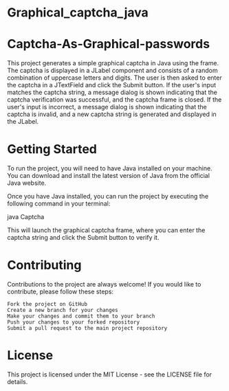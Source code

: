 # Graphical_captcha_java

# Captcha-As-Graphical-passwords
This project generates a simple graphical captcha in Java using the frame. The captcha is displayed in a JLabel component and consists of a random combination of uppercase letters and digits. The user is then asked to enter the captcha in a JTextField and click the Submit button. If the user's input matches the captcha string, a message dialog is shown indicating that the captcha verification was successful, and the captcha frame is closed. If the user's input is incorrect, a message dialog is shown indicating that the captcha is invalid, and a new captcha string is generated and displayed in the JLabel.

# Getting Started

To run the project, you will need to have Java installed on your machine. You can download and install the latest version of Java from the official Java website.

Once you have Java installed, you can run the project by executing the following command in your terminal:

java Captcha

This will launch the graphical captcha frame, where you can enter the captcha string and click the Submit button to verify it.

# Contributing

Contributions to the project are always welcome! If you would like to contribute, please follow these steps:

    Fork the project on GitHub
    Create a new branch for your changes
    Make your changes and commit them to your branch
    Push your changes to your forked repository
    Submit a pull request to the main project repository

# License

This project is licensed under the MIT License - see the LICENSE file for details.
